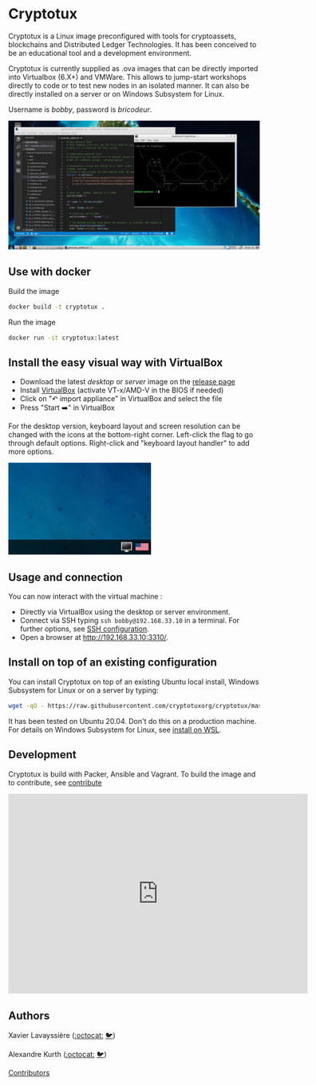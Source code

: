 # Cryptotux

Cryptotux is a Linux image preconfigured with tools for cryptoassets, blockchains and Distributed Ledger Technologies. It has been conceived to be an educational tool and a development environment.

Cryptotux is currently supplied as .ova images that can be directly imported into Virtualbox (6.X+) and VMWare. This allows to jump-start workshops directly to code or to test new nodes in an isolated manner. It can also be directly installed on a server or on Windows Subsystem for Linux. 

Username is *bobby*, password is *bricodeur*.

![screenshot](screenshot.png)

## Use with docker
Build the image
```bash
docker build -t cryptotux .

```

Run the image
```bash
docker run -it cryptotux:latest
```

## Install the easy visual way with VirtualBox
* Download the latest *desktop* or *server* image on the [release page](https://github.com/cryptotuxorg/cryptotux/releases)
* Install [VirtualBox](https://virtualbox.org) (activate VT-x/AMD-V in the BIOS if needed)
* Click on "↶ import appliance" in VirtualBox and select the file
* Press "Start ➡️" in VirtualBox 

For the desktop version, keyboard layout and screen resolution can be changed with the icons at the bottom-right corner. Left-click the flag to go through default options. Right-click and "keyboard layout handler" to add more options.

![keyboard](doc/images/keyboard.png)

## Usage and connection
You can now interact with the virtual machine : 
* Directly via VirtualBox using the desktop or server environment. 
* Connect via SSH typing `ssh bobby@192.168.33.10` in a terminal. For further options, see [SSH configuration](doc/ssh-configuration.md).
* Open a browser at http://192.168.33.10:3310/.

## Install on top of an existing configuration
You can install Cryptotux on top of an existing Ubuntu local install, Windows Subsystem for Linux or on a server by typing:
```bash
wget -qO - https://raw.githubusercontent.com/cryptotuxorg/cryptotux/master/install-server.sh | bash
```
It has been tested on Ubuntu 20.04. Don't do this on a production machine. For details on Windows Subsystem for Linux, see [install on WSL](doc/install-on-Windows-WSL.md).

## Development
Cryptotux is build with Packer, Ansible and Vagrant. To build the image and to contribute, see [contribute](contribute.md)

<iframe style="width:100%;height:auto;min-width:600px;min-height:400px;" src="https://star-history.com/embed?secret=Z2hwX3Y5ZzZUT0piUWpwM2tLSFFzRTdVUUtwSnN5WEJsYzFVZUJWSQ==#cryptotuxorg/cryptotux&Date" frameBorder="0"></iframe> 

## Authors

Xavier Lavayssière ([:octocat:](https://github.com/Xalava) [🐦](https://twitter.com/XavierLava))

Alexandre Kurth ([:octocat:](https://github.com/kurthalex) [🐦](https://twitter.com/kurthalex))

[Contributors](https://github.com/cryptotuxorg/cryptotux/graphs/contributors)